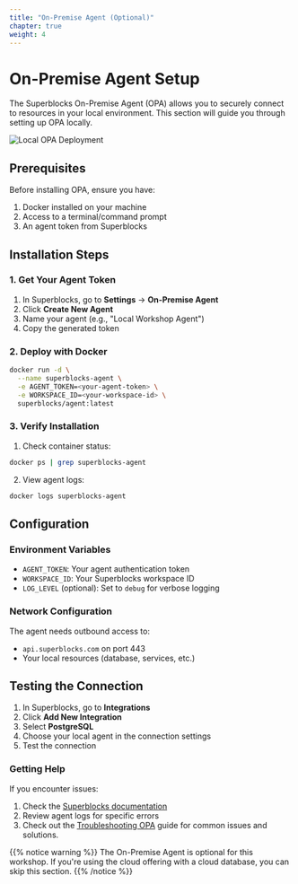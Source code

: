 ```yaml
---
title: "On-Premise Agent (Optional)"
chapter: true
weight: 4
---
```


# On-Premise Agent Setup

The Superblocks On-Premise Agent (OPA) allows you to securely connect to resources in your local environment. This section will guide you through setting up OPA locally.

![Local OPA Deployment](/images/local-opa-deployment.png?width=45pc)


## Prerequisites

Before installing OPA, ensure you have:

1. Docker installed on your machine
2. Access to a terminal/command prompt
3. An agent token from Superblocks

## Installation Steps

### 1. Get Your Agent Token

1. In Superblocks, go to **Settings** → **On-Premise Agent**
2. Click **Create New Agent**
3. Name your agent (e.g., "Local Workshop Agent")
4. Copy the generated token

### 2. Deploy with Docker

```bash
docker run -d \
  --name superblocks-agent \
  -e AGENT_TOKEN=<your-agent-token> \
  -e WORKSPACE_ID=<your-workspace-id> \
  superblocks/agent:latest
```

### 3. Verify Installation

1. Check container status:
```bash
docker ps | grep superblocks-agent
```

2. View agent logs:
```bash
docker logs superblocks-agent
```

## Configuration

### Environment Variables

- `AGENT_TOKEN`: Your agent authentication token
- `WORKSPACE_ID`: Your Superblocks workspace ID
- `LOG_LEVEL` (optional): Set to `debug` for verbose logging

### Network Configuration

The agent needs outbound access to:
- `api.superblocks.com` on port 443
- Your local resources (database, services, etc.)

## Testing the Connection

1. In Superblocks, go to **Integrations**
2. Click **Add New Integration**
3. Select **PostgreSQL**
4. Choose your local agent in the connection settings
5. Test the connection

### Getting Help

If you encounter issues:
1. Check the [Superblocks documentation](https://docs.superblocks.com)
2. Review agent logs for specific errors
3. Check out the [Troubleshooting OPA](https://docs.superblocks.com/superblocks/on-premise-agent/troubleshooting) guide for common issues and solutions.

{{% notice warning %}}
The On-Premise Agent is optional for this workshop. If you're using the cloud offering with a cloud database, you can skip this section.
{{% /notice %}}
